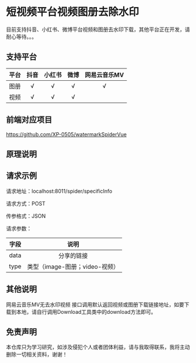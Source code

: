 # 短视频平台视频图册去除水印

目前支持抖音、小红书、微博平台视频和图册去水印下载，其他平台正在开发，请耐心等待。。。

## 支持平台

| 平台 | 抖音 | 小红书 | 微博 | 网易云音乐MV |
|:--:|:--:|:---:|:--:|:-------:|  
| 图册 | √  |  √  | √  |    √    |
| 视频 | √  |  √  | √  |

## 前端对应项目
https://github.com/XP-0505/watermarkSpiderVue

## 原理说明


## 请求示例

请求地址：localhost:8011/spider/specificInfo

请求方式：POST

传参格式：JSON

请求参数：

|  字段  |          说明           |
|:----:|:---------------------:|
| data |         分享的链接         |
| type | 类型（image-图册；video-视频） |

## 其他说明
网易云音乐MV无去水印视频
接口调用默认返回视频或图册下载链接地址，如要下载到本地，请自行调用Download工具类中的download方法即可。

## 免责声明

本仓库只为学习研究，如涉及侵犯个人或者团体利益，请与我取得联系，我将主动删除一切相关资料，谢谢！

